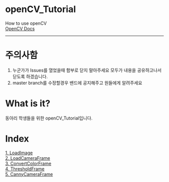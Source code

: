 # openCV_Tutorial
How to use openCV<br>
[OpenCV Docs](http://docs.opencv.org/3.0-beta/index.html)

---
# 주의사함
1. 누군가가 Issues를 열었을때 함부로 닫지 말아주세요 모두가 내용을 공유하고나서 닫도록 하겠습니다. <br>
2. master branch를 수정할경우 밴드에 공지해주고 원들에게 알려주세요<br>

# What is it?

동아리 학생들을 위한 openCV_Tutorial입니다.<br>

# Index

[1\. LoadImage](https://github.com/NoNamedSelfDriveing/openCV_Tutorial/tree/master/Tutorial/01_LoadImage) <br>
[2\. LoadCameraFrame](https://github.com/NoNamedSelfDriveing/openCV_Tutorial/tree/master/Tutorial/02_LoadCameraFrame) <br>
[3\. ConvertColorFrame](https://github.com/NoNamedSelfDriveing/openCV_Tutorial/tree/master/Tutorial/03_ConvertColorFrame) <br>
[4\. ThresholdFrame](https://github.com/NoNamedSelfDriveing/openCV_Tutorial/tree/master/Tutorial/04_ThresholdFrame)<br>
[5\. CannyCameraFrame](https://github.com/NoNamedSelfDriveing/openCV_Tutorial/tree/master/Tutorial/05_CannyCameraFrame)<br>
